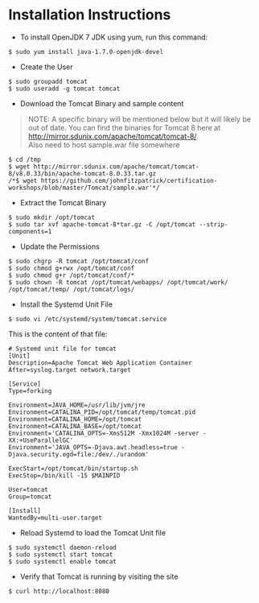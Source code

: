 # Installation Instructions

* To install OpenJDK 7 JDK using yum, run this command:

```
$ sudo yum install java-1.7.0-openjdk-devel
```

* Create the User

<!-- ```
$ sudo groupadd chef
$ sudo useradd -g chef chef
``` -->

```
$ sudo groupadd tomcat
$ sudo useradd -g tomcat tomcat
```

* Download the Tomcat Binary and sample content

> NOTE: A specific binary will be mentioned below but it will likely be out of date. You can find the binaries for Tomcat 8 here at http://mirror.sdunix.com/apache/tomcat/tomcat-8/.  
> Also need to host sample.war file somewhere

```
$ cd /tmp
$ wget http://mirror.sdunix.com/apache/tomcat/tomcat-8/v8.0.33/bin/apache-tomcat-8.0.33.tar.gz
/*$ wget https://github.com/johnfitzpatrick/certification-workshops/blob/master/Tomcat/sample.war'*/
```

* Extract the Tomcat Binary

```
$ sudo mkdir /opt/tomcat
$ sudo tar xvf apache-tomcat-8*tar.gz -C /opt/tomcat --strip-components=1
```

* Update the Permissions

```
$ sudo chgrp -R tomcat /opt/tomcat/conf
$ sudo chmod g+rwx /opt/tomcat/conf
$ sudo chmod g+r /opt/tomcat/conf/*
$ sudo chown -R tomcat /opt/tomcat/webapps/ /opt/tomcat/work/ /opt/tomcat/temp/ /opt/tomcat/logs/
```

* Install the Systemd Unit File

```
$ sudo vi /etc/systemd/system/tomcat.service
```

This is the content of that file:

```
# Systemd unit file for tomcat
[Unit]
Description=Apache Tomcat Web Application Container
After=syslog.target network.target

[Service]
Type=forking

Environment=JAVA_HOME=/usr/lib/jvm/jre
Environment=CATALINA_PID=/opt/tomcat/temp/tomcat.pid
Environment=CATALINA_HOME=/opt/tomcat
Environment=CATALINA_BASE=/opt/tomcat
Environment='CATALINA_OPTS=-Xms512M -Xmx1024M -server -XX:+UseParallelGC'
Environment='JAVA_OPTS=-Djava.awt.headless=true -Djava.security.egd=file:/dev/./urandom'

ExecStart=/opt/tomcat/bin/startup.sh
ExecStop=/bin/kill -15 $MAINPID

User=tomcat
Group=tomcat

[Install]
WantedBy=multi-user.target
```

* Reload Systemd to load the Tomcat Unit file

```
$ sudo systemctl daemon-reload
$ sudo systemctl start tomcat
$ sudo systemctl enable tomcat
```
<!-- 
* Deploy the sample.war content
$ mv /tmp/sample.war /opt/tomcat/webapps -->

* Verify that Tomcat is running by visiting the site

```
$ curl http://localhost:8080
```
